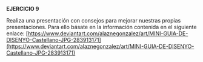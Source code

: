 **EJERCICIO 9**


Realiza una presentación con consejos para mejorar nuestras propias presentaciones. Para ello básate en la información contenida en el siguiente enlace:
[https://www.deviantart.com/alaznegonzalez/art/MINI-GUIA-DE-DISENYO-Castellano-JPG-283913171](https://www.deviantart.com/alaznegonzalez/art/MINI-GUIA-DE-DISENYO-Castellano-JPG-283913171)
<!--stackedit_data:
eyJoaXN0b3J5IjpbMTIyNzI2OTA1XX0=
-->
